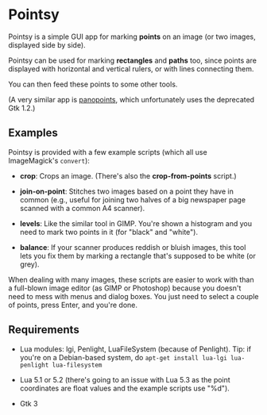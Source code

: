 Pointsy
=======

Pointsy is a simple GUI app for marking **points** on an image (or two
images, displayed side by side).

Pointsy can be used for marking **rectangles** and **paths** too, since
points are displayed with horizontal and vertical rulers, or with lines
connecting them.

You can then feed these points to some other tools.

(A very similar app is [panopoints](http://panopoints.sourceforge.net/),
which unfortunately uses the deprecated Gtk 1.2.)

Examples
--------

Pointsy is provided with a few example scripts (which all use
ImageMagick's `convert`):

- **crop**: Crops an image. (There's also the **crop-from-points** script.)

- **join-on-point**: Stitches two images based on a point they have in
  common (e.g., useful for joining two halves of a big newspaper page
  scanned with a common A4 scanner).

- **levels**: Like the similar tool in GIMP. You're shown a histogram and
  you need to mark two points in it (for "black" and "white").

- **balance**: If your scanner produces reddish or bluish images, this
  tool lets you fix them by marking a rectangle that's supposed to be white
  (or grey).

When dealing with many images, these scripts are easier to work with than
a full-blown image editor (as GIMP or Photoshop) because you doesn't need
to mess with menus and dialog boxes. You just need to select a couple of
points, press Enter, and you're done.

Requirements
------------

- Lua modules: lgi, Penlight, LuaFileSystem (because of Penlight). Tip:
  if you're on a Debian-based system, do
  `apt-get install lua-lgi lua-penlight lua-filesystem`

- Lua 5.1 or 5.2 (there's going to an issue with Lua 5.3 as the
  point coordinates are float values and the example scripts use "%d").

- Gtk 3
